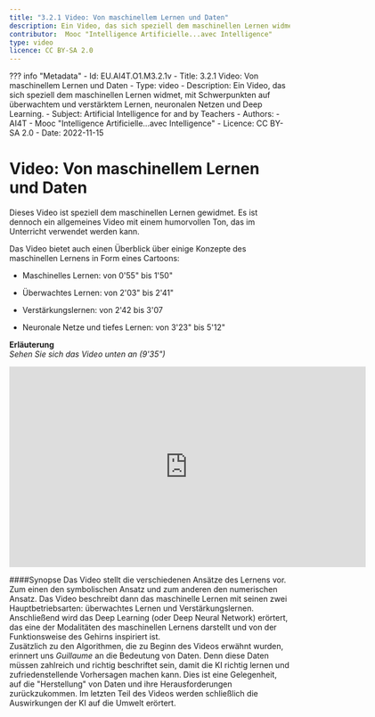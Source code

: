 ```yaml
---
title: "3.2.1 Video: Von maschinellem Lernen und Daten"
description: Ein Video, das sich speziell dem maschinellen Lernen widmet, mit Schwerpunkten auf überwachtem und verstärktem Lernen, neuronalen Netzen und Deep Learning.  
contributor:  Mooc "Intelligence Artificielle...avec Intelligence"
type: video
licence: CC BY-SA 2.0
---
```

??? info "Metadata"
    - Id: EU.AI4T.O1.M3.2.1v
    - Title: 3.2.1 Video: Von maschinellem Lernen und Daten
    - Type: video
    - Description: Ein Video, das sich speziell dem maschinellen Lernen widmet, mit Schwerpunkten auf überwachtem und verstärktem Lernen, neuronalen Netzen und Deep Learning.
    - Subject: Artificial Intelligence for and by Teachers
    - Authors:
        - AI4T 
        - Mooc "Intelligence Artificielle...avec Intelligence"
    - Licence: CC BY-SA 2.0
    - Date: 2022-11-15

# Video: Von maschinellem Lernen und Daten
Dieses Video ist speziell dem maschinellen Lernen gewidmet. Es ist dennoch ein allgemeines Video mit einem humorvollen Ton, das im Unterricht verwendet werden kann.

Das Video bietet auch einen Überblick über einige Konzepte des maschinellen Lernens in Form eines Cartoons:

- Maschinelles Lernen: von 0'55" bis 1'50"

- Überwachtes Lernen: von 2'03" bis 2'41"

- Verstärkungslernen: von 2'42 bis 3'07

- Neuronale Netze und tiefes Lernen: von 3'23" bis 5'12"

**Erläuterung**  
_Sehen Sie sich das Video unten an (9'35")_

<center><iframe width="640" height="360" src="https://www.youtube.com/embed/XD6fvv7ldA8?rel=0&showinfo=0&cc_load_policy=1&hl=en&modestbranding=1" frameborder="0" allowfullscreen></iframe></center>

####Synopse
Das Video stellt die verschiedenen Ansätze des Lernens vor. Zum einen den symbolischen Ansatz und zum anderen den numerischen Ansatz.
Das Video beschreibt dann das maschinelle Lernen mit seinen zwei Hauptbetriebsarten: überwachtes Lernen und Verstärkungslernen. Anschließend wird das Deep Learning (oder Deep Neural Network) erörtert, das eine der Modalitäten des maschinellen Lernens darstellt und von der Funktionsweise des Gehirns inspiriert ist.  
Zusätzlich zu den Algorithmen, die zu Beginn des Videos erwähnt wurden, erinnert uns _Guillaume_ an die Bedeutung von Daten. Denn diese Daten müssen zahlreich und richtig beschriftet sein, damit die KI richtig lernen und zufriedenstellende Vorhersagen machen kann. Dies ist eine Gelegenheit, auf die "Herstellung" von Daten und ihre Herausforderungen zurückzukommen.
Im letzten Teil des Videos werden schließlich die Auswirkungen der KI auf die Umwelt erörtert.
